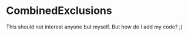 CombinedExclusions
==================

This should not interest anyone but myself. But how do I add my code? ;)